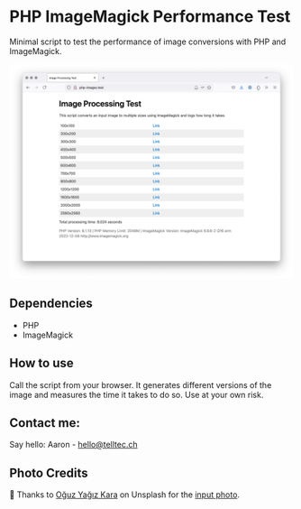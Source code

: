 # PHP ImageMagick Performance Test

Minimal script to test the performance of image conversions with PHP and ImageMagick.

![Screenshot of the results page of the script.](./screenshot.png)

## Dependencies
* PHP
* ImageMagick 

## How to use
Call the script from your browser. It generates different versions of the image and measures the time it takes to do so.
Use at your own risk.

## Contact me:
Say hello: Aaron - hello@telltec.ch

## Photo Credits
📸 Thanks to [Oğuz Yağız Kara](https://unsplash.com/fr/@oguzyagiz) on Unsplash for the [input photo](https://unsplash.com/fr/photos/une-voiture-noire-garee-dans-un-garage-k-dqBTxSOHI).